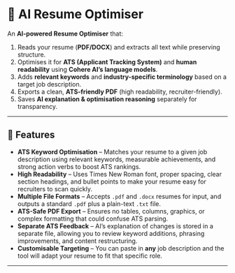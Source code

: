 # 📄 AI Resume Optimiser

An **AI-powered Resume Optimiser** that:
1. Reads your resume (**PDF/DOCX**) and extracts all text while preserving structure.
2. Optimises it for **ATS (Applicant Tracking System)** and **human readability** using **Cohere AI’s language models**.
3. Adds **relevant keywords** and **industry-specific terminology** based on a target job description.
4. Exports a clean, **ATS-friendly PDF** (high readability, recruiter-friendly).
5. Saves **AI explanation & optimisation reasoning** separately for transparency.

---

## 🚀 Features
- **ATS Keyword Optimisation** – Matches your resume to a given job description using relevant keywords, measurable achievements, and strong action verbs to boost ATS rankings.
- **High Readability** – Uses Times New Roman font, proper spacing, clear section headings, and bullet points to make your resume easy for recruiters to scan quickly.
- **Multiple File Formats** – Accepts `.pdf` and `.docx` resumes for input, and outputs a standard `.pdf` plus a plain-text `.txt` file.
- **ATS-Safe PDF Export** – Ensures no tables, columns, graphics, or complex formatting that could confuse ATS parsing.
- **Separate ATS Feedback** – AI’s explanation of changes is stored in a separate file, allowing you to review keyword additions, phrasing improvements, and content restructuring.
- **Customisable Targeting** – You can paste in **any** job description and the tool will adapt your resume to fit that specific role.

---



